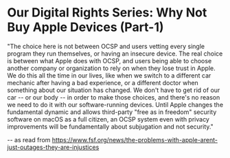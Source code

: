 # Our Digital Rights Series: Why Not Buy Apple Devices (Part-1)

"The choice here is not between OCSP and users vetting every single program they run themselves, or having an insecure device. The real choice is between what Apple does with OCSP, and users being able to choose another company or organization to rely on when they lose trust in Apple. We do this all the time in our lives, like when we switch to a different car mechanic after having a bad experience, or a different doctor when something about our situation has changed. We don't have to get rid of our car -- or our body -- in order to make those choices, and there's no reason we need to do it with our software-running devices. Until Apple changes the fundamental dynamic and allows third-party "free as in freedom" security software on macOS as a full citizen, an OCSP system even with privacy improvements will be fundamentally about subjugation and not security."

-- as read from <https://www.fsf.org/news/the-problems-with-apple-arent-just-outages-they-are-injustices>